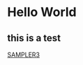 # Hello World
## this is a test

[SAMPLER3](https://danielsan808.github.io/DanielStudio2/SAMPLER3/SAMPLER3.js) 

